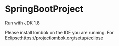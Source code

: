 # SpringBootProject
Run with JDK 1.8

Please install lombok on the IDE you are running.
For Eclipse:https://projectlombok.org/setup/eclipse


